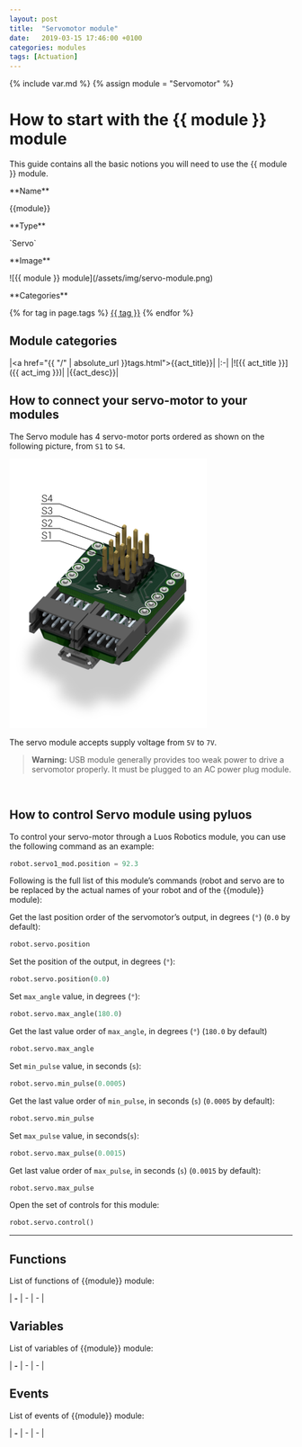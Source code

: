 ```yaml
---
layout: post
title:  "Servomotor module"
date:   2019-03-15 17:46:00 +0100
categories: modules
tags: [Actuation]
---
```

{% include var.md %}
{% assign module = "Servomotor" %}

# How to start with the {{ module }} module

This guide contains all the basic notions you will need to use the {{ module }} module.

<div class="sheet" markdown="1">

<p class="sheet-title" markdown="1">**Name**</p>

<p class="indent" markdown="1">{{module}}</p>

<p class="sheet-title" markdown="1">**Type**</p>

<p class="indent" markdown="1">`Servo`</p>

<p class="sheet-title" markdown="1">**Image**</p>

<p class="indent" markdown="1">![{{ module }} module](/assets/img/servo-module.png)</p>

<p class="sheet-title" markdown="1">**Categories**</p>

<p class="indent" markdown="1">
{% for tag in page.tags %}
  <a href="{{ "/" | absolute_url }}tags.html">{{ tag }}</a>
{% endfor %}
</p>
</div>



## Module categories

|<a href="{{ "/" | absolute_url }}tags.html">{{act_title}}</a>|
|:-|
|![{{ act_title }}]({{ act_img }})|
|{{act_desc}}|


## How to connect your servo-motor to your modules

The Servo module has 4 servo-motor ports ordered as shown on the following picture, from `S1` to `S4`.

![Servomotor ports](/assets/img/servo-1.png)

The servo module accepts supply voltage from `5V` to `7V`.

<blockquote class="warning"><strong>Warning:</strong> USB module generally provides too weak power to drive a servomotor properly. It must be plugged to an AC power plug module.</blockquote><br />

## How to control Servo module using pyluos

To control your servo-motor through a Luos Robotics module, you can use the following command as an example:

```python
robot.servo1_mod.position = 92.3
```
 
Following is the full list of this module’s commands (robot and servo are to be replaced by the actual names of your robot and of the {{module}} module):

Get the last position order of the servomotor’s output, in degrees (`°`) (`0.0` by default):

```python
robot.servo.position
```
 
Set the position of the output, in degrees (`°`):

```python
robot.servo.position(0.0)
```
 
Set `max_angle` value, in degrees (`°`):

```python
robot.servo.max_angle(180.0) 
```
 
Get the last value order of `max_angle`, in degrees (`°`) (`180.0` by default)

```python
robot.servo.max_angle
```
 
Set `min_pulse` value, in seconds (`s`):

```python
robot.servo.min_pulse(0.0005)
```
 
Get the last value order of `min_pulse`, in seconds (`s`) (`0.0005` by default):

```python
robot.servo.min_pulse
```
 
Set `max_pulse` value, in seconds(`s`):

```python
robot.servo.max_pulse(0.0015)
```
 
Get last value order of `max_pulse`, in seconds (`s`) (`0.0015` by default):

```python
robot.servo.max_pulse
```
 
Open the set of controls for this module:

```python
robot.servo.control()
```
 

----

## Functions
List of functions of {{module}} module:

| **-** | - | - | 

## Variables
List of variables of {{module}} module:

| **-** | - | - | 

## Events
List of events of {{module}} module:

| **-** | - | - | 
